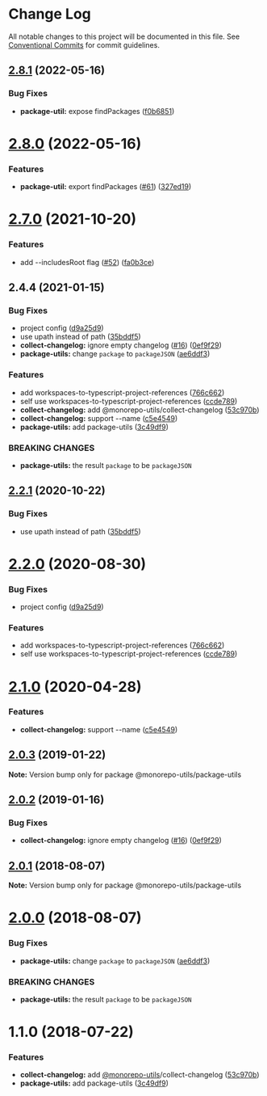 # Change Log

All notable changes to this project will be documented in this file.
See [Conventional Commits](https://conventionalcommits.org) for commit guidelines.

## [2.8.1](https://github.com/azu/monorepo-utils/compare/v2.8.0...v2.8.1) (2022-05-16)


### Bug Fixes

* **package-util:** expose findPackages ([f0b6851](https://github.com/azu/monorepo-utils/commit/f0b6851c86efae8fd7a57c056a72f88c77490732))





# [2.8.0](https://github.com/azu/monorepo-utils/compare/v2.7.6...v2.8.0) (2022-05-16)


### Features

* **package-util:** export findPackages ([#61](https://github.com/azu/monorepo-utils/issues/61)) ([327ed19](https://github.com/azu/monorepo-utils/commit/327ed196603f2d6126f249b46e731c1e8cf6c34e))





# [2.7.0](https://github.com/azu/monorepo-utils/compare/v2.6.3...v2.7.0) (2021-10-20)


### Features

* add --includesRoot flag ([#52](https://github.com/azu/monorepo-utils/issues/52)) ([fa0b3ce](https://github.com/azu/monorepo-utils/commit/fa0b3ce9c3819aa95d5bdc0e77d8533bbdbd88bc))





## 2.4.4 (2021-01-15)


### Bug Fixes

* project config ([d9a25d9](https://github.com/azu/monorepo-utils/commit/d9a25d938b52bdabc0eecf37e870eaa0bf4ddda4))
* use upath instead of path ([35bddf5](https://github.com/azu/monorepo-utils/commit/35bddf5ae579c6d20fc3082bd404ce1cc27aa65a))
* **collect-changelog:** ignore empty changelog ([#16](https://github.com/azu/monorepo-utils/issues/16)) ([0ef9f29](https://github.com/azu/monorepo-utils/commit/0ef9f29cc07e30da6c8ea47b6260d9c7528ad903))
* **package-utils:** change `package` to `packageJSON` ([ae6ddf3](https://github.com/azu/monorepo-utils/commit/ae6ddf3edcc22f9ec0f5ff7a9d9b593d64bb19d4))


### Features

* add workspaces-to-typescript-project-references ([766c662](https://github.com/azu/monorepo-utils/commit/766c66270eaee2d4a96bb7d1af30e29475dda45c))
* self use workspaces-to-typescript-project-references ([ccde789](https://github.com/azu/monorepo-utils/commit/ccde7895aec4b634d08de1fab60de174d1f72b1f))
* **collect-changelog:** add @monorepo-utils/collect-changelog ([53c970b](https://github.com/azu/monorepo-utils/commit/53c970b6d7af7ea52e54c9cf4dd93084dab23f2a))
* **collect-changelog:** support --name ([c5e4549](https://github.com/azu/monorepo-utils/commit/c5e45494a5b42fd280962e1c5c6b371d9b95b549))
* **package-utils:** add package-utils ([3c49df9](https://github.com/azu/monorepo-utils/commit/3c49df9ba77ea2c5363b03607aa6e949e2d05aab))


### BREAKING CHANGES

* **package-utils:** the result `package` to be `packageJSON`





## [2.2.1](https://github.com/azu/monorepo-utils/compare/@monorepo-utils/package-utils@2.2.0...@monorepo-utils/package-utils@2.2.1) (2020-10-22)


### Bug Fixes

* use upath instead of path ([35bddf5](https://github.com/azu/monorepo-utils/commit/35bddf5ae579c6d20fc3082bd404ce1cc27aa65a))





# [2.2.0](https://github.com/azu/monorepo-utils/compare/@monorepo-utils/package-utils@2.1.0...@monorepo-utils/package-utils@2.2.0) (2020-08-30)


### Bug Fixes

* project config ([d9a25d9](https://github.com/azu/monorepo-utils/commit/d9a25d938b52bdabc0eecf37e870eaa0bf4ddda4))


### Features

* add workspaces-to-typescript-project-references ([766c662](https://github.com/azu/monorepo-utils/commit/766c66270eaee2d4a96bb7d1af30e29475dda45c))
* self use workspaces-to-typescript-project-references ([ccde789](https://github.com/azu/monorepo-utils/commit/ccde7895aec4b634d08de1fab60de174d1f72b1f))





# [2.1.0](https://github.com/azu/monorepo-utils/compare/@monorepo-utils/package-utils@2.0.3...@monorepo-utils/package-utils@2.1.0) (2020-04-28)


### Features

* **collect-changelog:** support --name ([c5e4549](https://github.com/azu/monorepo-utils/commit/c5e45494a5b42fd280962e1c5c6b371d9b95b549))





## [2.0.3](https://github.com/azu/monorepo-utils/compare/@monorepo-utils/package-utils@2.0.2...@monorepo-utils/package-utils@2.0.3) (2019-01-22)

**Note:** Version bump only for package @monorepo-utils/package-utils





## [2.0.2](https://github.com/azu/monorepo-utils/compare/@monorepo-utils/package-utils@2.0.0...@monorepo-utils/package-utils@2.0.2) (2019-01-16)


### Bug Fixes

* **collect-changelog:** ignore empty changelog ([#16](https://github.com/azu/monorepo-utils/issues/16)) ([0ef9f29](https://github.com/azu/monorepo-utils/commit/0ef9f29))





<a name="2.0.1"></a>
## [2.0.1](https://github.com/azu/monorepo-utils/compare/@monorepo-utils/package-utils@2.0.0...@monorepo-utils/package-utils@2.0.1) (2018-08-07)




**Note:** Version bump only for package @monorepo-utils/package-utils

<a name="2.0.0"></a>
# [2.0.0](https://github.com/azu/monorepo-utils/compare/@monorepo-utils/package-utils@1.1.0...@monorepo-utils/package-utils@2.0.0) (2018-08-07)


### Bug Fixes

* **package-utils:** change `package` to `packageJSON` ([ae6ddf3](https://github.com/azu/monorepo-utils/commit/ae6ddf3))


### BREAKING CHANGES

* **package-utils:** the result `package` to be `packageJSON`




<a name="1.1.0"></a>
# 1.1.0 (2018-07-22)


### Features

* **collect-changelog:** add [@monorepo-utils](https://github.com/monorepo-utils)/collect-changelog ([53c970b](https://github.com/azu/monorepo-utils/commit/53c970b))
* **package-utils:** add package-utils ([3c49df9](https://github.com/azu/monorepo-utils/commit/3c49df9))
